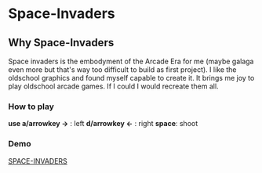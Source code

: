 # Space-Invaders

## Why Space-Invaders

Space invaders is the embodyment of the Arcade Era for me (maybe galaga even more but that's way too difficult to build as first project). I like the oldschool graphics and found myself capable to create it. It brings me joy to play oldschool arcade games. If I could I would recreate them all.

### How to play

**use a/arrowkey ->** : left
**d/arrowkey <-** : right
**space**: shoot

### Demo

[SPACE-INVADERS](https://coderkron.github.io/space-invaders-ruben-poelen/)
